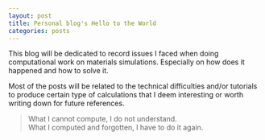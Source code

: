 ```yaml
---
layout: post
title: Personal blog's Hello to the World
categories: posts
---
```


This blog will be dedicated to record issues I faced when doing computational work on materials simulations. Especially on how does it happened and how to solve it.

Most of the posts will be related to the technical difficulties and/or tutorials to produce certain type of calculations that I deem interesting or worth writing down for future references.


> What I cannot compute, I do not understand.  <br /> What I computed and forgotten, I have to do it again.
